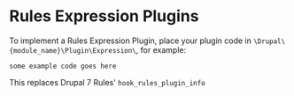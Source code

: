 # Rules Expression Plugins

To implement a Rules Expression Plugin, place your plugin code in ```\Drupal\{module_name}\Plugin\Expression\```, for example:

```some example code goes here```

This replaces Drupal 7 Rules' ```hook_rules_plugin_info```
